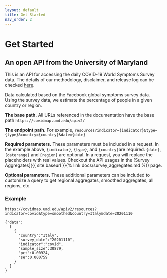 ```yaml
---
layout: default
title: Get Started
nav_order: 2
---
```


# Get Started

## An open API from the University of Maryland
This is an API for accessing the daily COVID-19 World Symptoms Survey data. 
The details of our methodology, disclaimer, and release log can be checked [here](https://covidmap.umd.edu/methodology.html).

Data calculated based on the Facebook global symptoms survey data. Using the survey data, we estimate the percentage of people in a given country or region.

**The base path.** All URLs referenced in the documentation have the base path `https://covidmap.umd.edu/apiv2/`

**The endpoint path.** For example, `resources?indicator={indicator}&type={type}&country={country}&date={date}`

**Required parameters.** These parameters must be included in a request. In the example above, `{indicator}`, `{type}`, and `{country}`are required. `{date}`,`{daterange}` and `{region}` are optional. In a request, you will replace the placeholders with real values. Checkout the API usages in the [Survey Aggregates]({{ site.baseurl }}{% link docs/survey_aggregates.md %}) page.

**Optional parameters.** These additional parameters can be included to customize a query to get regional aggregates, smoothed aggregates, all regions, etc.

### Example
`https://covidmap.umd.edu/apiv2/resources?indicator=covid&type=smoothed&country=Italy&date=20201110`

```
{"data":
  [
    {
      "country":"Italy",
      "survey_date":"20201110",
      "indicator":"covid",
      "sample_size":30879,
      "pct":0.00924,
      "se":0.000759
    }
  ]
}
```

